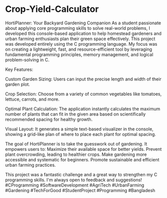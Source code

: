 # Crop-Yield-Calculator
HortiPlanner: Your Backyard Gardening Companion
As a student passionate about applying core programming skills to solve real-world problems, I developed this console-based application to help homestead gardeners and urban farming enthusiasts plan their green space effectively.
This project was developed entirely using the C programming language. My focus was on creating a lightweight, fast, and resource-efficient tool by leveraging fundamental programming principles, memory management, and logical problem-solving in C.

Key Features:

Custom Garden Sizing: Users can input the precise length and width of their garden plot.

Crop Selection: Choose from a variety of common vegetables like tomatoes, lettuce, carrots, and more.

Optimal Plant Calculation: The application instantly calculates the maximum number of plants that can fit in the given area based on scientifically recommended spacing for healthy growth.

Visual Layout: It generates a simple text-based visualizer in the console, showing a grid-like plan of where to place each plant for optimal spacing.

The goal of HortiPlanner is to take the guesswork out of gardening. It empowers users to:
Maximize their available space for better yields.
Prevent plant overcrowding, leading to healthier crops.
Make gardening more accessible and systematic for beginners.
Promote sustainable and efficient urban farming practices.

This project was a fantastic challenge and a great way to strengthen my C programming skills. I'm always open to feedback and suggestions!
#CProgramming #SoftwareDevelopment #AgriTech #UrbanFarming #Gardening #TechForGood #StudentProject #Programming #Bangladesh
